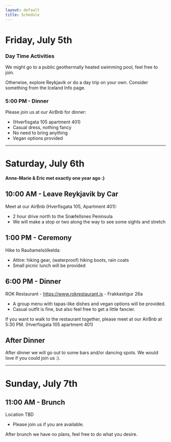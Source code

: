 ```yaml
---
layout: default
title: Schedule
---
```

# Friday, July 5th

### Day Time Activities 

We might go to a public geothermally heated swimming pool, feel free to join. 

Otherwise, explore Reykjavik or do a day trip on your own.  Consider something from the Iceland Info page.

### 5:00 PM - Dinner

Please join us at our AirBnb for dinner:
* (Hverfisgata 105 apartment 401)
* Casual dress, nothing fancy
* No need to bring anything
* Vegan options provided

---
# Saturday, July 6th

#### Anne-Marie & Eric met exactly one year ago :)

## 10:00 AM - Leave Reykjavik by Car 
Meet at our AirBnb (Hverfisgata 105, Apartment 401):
* 2 hour drive north to the Snæfellsnes Peninsula
* We will make a stop or two along the way to see some sights and stretch

## 1:00 PM - Ceremony
Hike to Rauðamelsölkelda:
* Attire: hiking gear, (waterproof) hiking boots, rain coats
* Small picnic lunch will be provided

## 6:00 PM - Dinner
ROK Restaurant - https://www.rokrestaurant.is - Frakkastigur 26a
* A group menu with tapas-like dishes and vegan options will be provided.
* Casual outfit is fine, but also feel free to get a little fancier.

If you want to walk to the restaurant together, please meet at our AirBnb at 5:30 PM.  (Hverfisgata 105 apartment 401)

## After Dinner
After dinner we will go out to some bars and/or dancing spots.  We would love if you could join us :).

---
# Sunday, July 7th

## 11:00 AM - Brunch
Location TBD
* Please join us if you are available.

After brunch we have no plans, feel free to do what you desire. 

